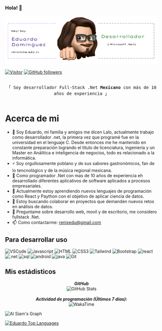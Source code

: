 
### Hola!  👋
![eduardo domínguez martínez](./bannergit.png)



<!--
**kromee/kromee** is a ✨ _special_ ✨ repository because its `README.md` (this file) appears on your GitHub profile.

Here are some ideas to get you started:

- 🔭 I’m currently working on ...
- 🌱 I’m currently learning ...
- 👯 I’m looking to collaborate on ...
- 🤔 I’m looking for help with ...
- 💬 Ask me about ...
- 📫 How to reach me: ...
- 😄 Pronouns: ...
- ⚡ Fun fact: ...
-->

[![Visitor](https://visitor-badge.laobi.icu/badge?page_id=kromee.kromee)](https://github.com/kromee) [![GitHub followers](https://img.shields.io/github/followers/kromee.svg?style=social&label=Follow)](https://github.com/kromee?tab=followers)



<p align="center"> 
  <samp>
    <br>
    「 Soy desarrollador Full-Stack .Net <b>Mexicano</b> con más de 10 años de experiencia 」
    <br>
    <br>
  </samp>
</p>


 # Acerca de mi
- 🔭 Soy Eduardo, mi familia y amigos me dicen Lalo, actualmente trabajo como desarrollador .net, la primera vez que programé fue en la universidad en el lenguaje C. Desde entonces me he mantenido en constante preparación logrando el título de licenciatura, ingeniería y un Master en Análitica e inteligencia de negocios, todo es relacionado a la informática.
- ⚡ Soy orgullosamente poblano y de sus sabores gastronómicos, fan de lo tencnológico y de la música regional mexicana.
- 🌱 Como programador .Net con mas de 10 años de experiencia eh desarrollado diferentes aplicativos de software aplicados a procesos empresariales. 
- 👯 Actualmente estoy aprendiendo nuevos lenguajes de programación como React y Paython con el objetivo de aplicar ciencia de datos.
- 🤔 Estoy buscando colaborar en proyectos que demanden nuevos retos en análisis de datos.
- 💬 Preguntame sobre desarrollo web, movil y de escritorio, me considero fullstack .Net.
- 📫 Como contactarme:  [renixedu@gmail.com](mailto:renixedu@gmail.com)

## Para desarrollar uso
![VSCode](https://img.shields.io/badge/Visual_Studio-0078d7?style=for-the-badge&logo=visual%20studio&logoColor=white)
![Javascript](https://img.shields.io/badge/Javascript-F0DB4F?style=for-the-badge&labelColor=black&logo=javascript&logoColor=F0DB4F)
![HTML](https://img.shields.io/badge/HTML5-E34F26?style=for-the-badge&logo=html5&logoColor=white)
![CSS3](https://img.shields.io/badge/CSS3-1572B6?style=for-the-badge&logo=css3&logoColor=white)
![Tailwind](https://img.shields.io/badge/Tailwind_CSS-092749?style=for-the-badge&logo=tailwindcss&logoColor=06B6D4&labelColor=000000)
![Bootstrap](https://img.shields.io/badge/Bootstrap-563D7C?style=for-the-badge&logo=bootstrap&logoColor=white)
![react](https://img.shields.io/badge/react-F05032?style=for-the-badge&logo=react&logoColor=withe)
![.net](https://img.shields.io/badge/.net-F05032?style=for-the-badge&logo=.net&logoColor=F0DB4F)
![sql](https://img.shields.io/badge/sql-1572B6?style=for-the-badge&logo=sql&logoColor=000000)
![android](https://img.shields.io/badge/android-F05032?style=for-the-badge&logo=android&logoColor=withe)
![java](https://img.shields.io/badge/java-0078d7?style=for-the-badge&logo=java&logoColor=withe)
![Git](https://img.shields.io/badge/Git-1572B6?style=for-the-badge&logo=git&logoColor=white)

## Mis estádisticos
<div>
  <p align="center">
  <b><em>GitHub</em></b> <br/>
    <img src="https://github-readme-streak-stats.herokuapp.com/?user=kromee" alt="GitHub Stats" /> <br/><br/>
  <b><em>Actividad de programación (Últimos 7 días):</em></b> <br/>
    <img src="https://github-readme-stats.vercel.app/api/wakatime?username=@kromee" alt="WakaTime" />
  </p>
</div>

![Al Siam's Graph](https://github-readme-activity-graph.vercel.app/graph?username=kromee&custom_title=Actividad%20en%20GitHub%20&bg_color=0D1117&color=7F3FBF&line=7F3FBF&point=7F3FBF&area_color=FFFFFF&title_color=FFFFFF&area=true)

<a href="https://github.com/kromee"><img alt="Eduardo Top Languages" src="https://denvercoder1-github-readme-stats.vercel.app/api/top-langs/?username=kromee&langs_count=8&layout=compact&theme=react&border_color=7F3FBF&bg_color=0D1117&title_color=F85D7F&icon_color=F8D866" height="192px" width="49.5%"/></a>

